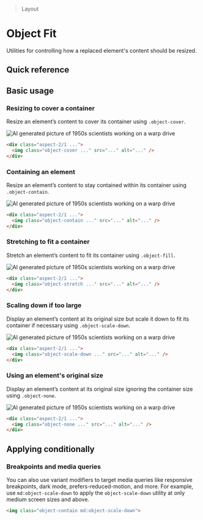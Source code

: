 > Layout

# Object Fit

Utilities for controlling how a replaced element's content should be resized.

## Quick reference

<qr-table />

## Basic usage

### Resizing to cover a container
Resize an element’s content to cover its container using `.object-cover`.

<example-container>
  <div class="flex justify-center">
    <div class="rounded-8 ex-bg--striped ex-bg--indigo h-[200] w-[400] pd-shadow-xl">
      <div class="aspect-2/1">
        <img src="/css/50s-scientists.jpg" class="object-cover rounded" alt="AI generated picture of 1950s scientists working on a warp drive" />
      </div>
    </div>
  </div>
</example-container>

```html
<div class="aspect-2/1 ...">
  <img class="object-cover ..." src="..." alt="..." />
</div>
```

### Containing an element
Resize an element’s content to stay contained within its container using `.object-contain`.

<example-container>
  <div class="flex justify-center">
    <div class="rounded-8 ex-bg--striped ex-bg--indigo h-[200] w-[400] pd-shadow-xl">
      <div class="aspect-2/1">
        <img src="/css/50s-scientists.jpg" class="object-contain rounded" alt="AI generated picture of 1950s scientists working on a warp drive" />
      </div>
    </div>
  </div>
</example-container>

```html
<div class="aspect-2/1 ...">
  <img class="object-contain ..." src="..." alt="..." />
</div>
```

### Stretching to fit a container
Stretch an element’s content to fit its container using `.object-fill`.

<example-container>
  <div class="flex justify-center">
    <div class="rounded-8 ex-bg--striped ex-bg--indigo h-[200] w-[400] pd-shadow-xl">
      <div class="aspect-2/1">
        <img src="/css/50s-scientists.jpg" class="object-stretch rounded" alt="AI generated picture of 1950s scientists working on a warp drive" />
      </div>
    </div>
  </div>
</example-container>

```html
<div class="aspect-2/1 ...">
  <img class="object-stretch ..." src="..." alt="..." />
</div>
```

### Scaling down if too large
Display an element’s content at its original size but scale it down to fit its container if necessary using `.object-scale-down`.

<example-container>
  <div class="flex justify-center">
    <div class="rounded-8 ex-bg--striped ex-bg--indigo h-[200] w-[400] pd-shadow-xl">
      <div class="aspect-2/1">
        <img src="/css/50s-scientists.jpg" class="object-scale-down rounded" alt="AI generated picture of 1950s scientists working on a warp drive" />
      </div>
    </div>
  </div>
</example-container>

```html
<div class="aspect-2/1 ...">
  <img class="object-scale-down ..." src="..." alt="..." />
</div>
```

### Using an element's original size

Display an element’s content at its original size ignoring the container size using `.object-none`.

<example-container>
  <div class="flex justify-center">
    <div class="rounded-8 ex-bg--striped ex-bg--indigo h-[200] w-[400] pd-shadow-xl">
      <div class="aspect-2/1">
        <img src="/css/50s-scientists.jpg" class="object-none rounded" alt="AI generated picture of 1950s scientists working on a warp drive" />
      </div>
    </div>
  </div>
</example-container>

```html
<div class="aspect-2/1 ...">
  <img class="object-none ..." src="..." alt="..." />
</div>
```

## Applying conditionally

### Breakpoints and media queries
You can also use variant modifiers to target media queries like responsive breakpoints, dark mode, prefers-reduced-motion, and more. For example, use `md:object-scale-down` to apply the `object-scale-down` utility at only medium screen sizes and above.

```html
<img class="object-contain md:object-scale-down">
```
